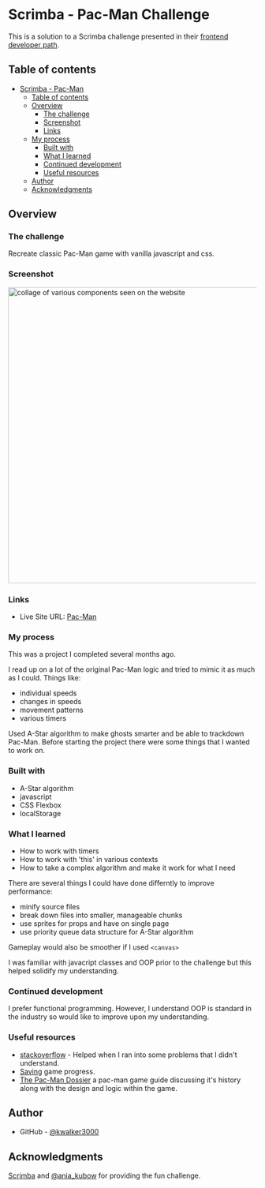 # Scrimba - Pac-Man Challenge

This is a solution to a Scrimba challenge presented in their [frontend developer path](https://scrimba.com/learn/frontend). 

## Table of contents

- [Scrimba - Pac-Man](#scrimba--Pac--Man-challenge)
  - [Table of contents](#table-of-contents)
  - [Overview](#overview)
    - [The challenge](#the-challenge)
    - [Screenshot](#screenshot)
    - [Links](#links)
  - [My process](#my-process)
    - [Built with](#built-with)
    - [What I learned](#what-i-learned)
    - [Continued development](#continued-development)
    - [Useful resources](#useful-resources)
  - [Author](#author)
  - [Acknowledgments](#acknowledgments)

## Overview

### The challenge

Recreate classic Pac-Man game with vanilla javascript and css.

### Screenshot



<img alt="collage of various components seen on the website" src="./site-preview.png" width=600>

### Links

- Live Site URL: [Pac-Man](https://audiophile-tan.vercel.app/)

### My process

This was a project I completed several months ago.

I read up on a lot of the original Pac-Man logic and tried to mimic it as much as I could. Things like:
 - individual speeds
 - changes in speeds
 - movement patterns
 - various timers
 
Used A-Star algorithm to make ghosts smarter and be able to trackdown Pac-Man.
Before starting the project there were some things that I wanted to work on.

### Built with

- A-Star algorithm
- javascript
- CSS Flexbox
- localStorage

### What I learned

- How to work with timers
- How to work with 'this' in various contexts
- How to take a complex algorithm and make it work for what I need

There are several things I could have done differntly to improve performance:
  - minify source files
  - break down files into smaller, manageable chunks
  - use sprites for props and have on single page
  - use priority queue data structure for A-Star algorithm
  
Gameplay would also be smoother if I used `<canvas>`

I was familiar with javacript classes and OOP prior to the challenge but this helped solidify my understanding.

### Continued development

I prefer functional programming. However, I understand OOP is standard in the industry so would like to improve upon my understanding.

### Useful resources

- [stackoverflow](https://stackoverflow.com/) - Helped when I ran into some problems that I didn't understand.
- [Saving](https://www.dynetisgames.com/2018/10/28/how-save-load-player-progress-localstorage/) game progress.
- [The Pac-Man Dossier](https://www.gamedeveloper.com/design/the-pac-man-dossier) a pac-man game guide discussing it's history along with the design and logic within the game.

## Author

- GitHub - [@kwalker3000](https://github.com/kwalker3000)

## Acknowledgments

[Scrimba](https://scrimba.com/) and [@ania_kubow](https://twitter.com/ania_kubow) for providing the fun challenge.
